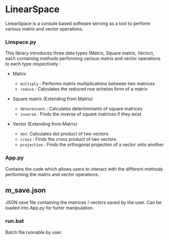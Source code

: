 # LinearSpace
LinearSpace is a console based software serving as a tool to perform various matrix and vector operations.

### Linspace.py
This library introduces three data types (Matrix, Square matrix, Vector), each containing methods performing various matrix and vector operations to each type respectively :

* Matrix
  * `multiply` : Performs matrix multiplications between two matrices
  * `reduce` : Calculates the reduced row echelon form of a matrix
    
* Square matrix (Extending from Matrix)
  * `determinant` : Calculates detertiminants of square matrices
  * `inverse` : Finds the inverse of square matrices if they exist
    
* Vector (Extending from Matrix)
  * `dot`: Calculates dot product of two vectors
  * `cross` : Finds the cross product of two vectors
  * `projection` : Finds the orthogonal projection of a vector onto another

### App.py
Contains the code which allows users to interact with the different methods performing the matrix and vector operations.

## m_save.json
JSON save file containing the matrices / vectors saved by the user. Can be loaded into App.py for furter manipulation.

### run.bat
Batch file runnable by user.
